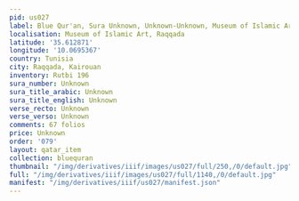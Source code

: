 ```yaml
---
pid: us027
label: Blue Qur'an, Sura Unknown, Unknown-Unknown, Museum of Islamic Art, Raqqada
localisation: Museum of Islamic Art, Raqqada
latitude: '35.612871'
longitude: '10.0695367'
country: Tunisia
city: Raqqada, Kairouan
inventory: Rutbi 196
sura_number: Unknown
sura_title_arabic: Unknown
sura_title_english: Unknown
verse_recto: Unknown
verse_verso: Unknown
comments: 67 folios
price: Unknown
order: '079'
layout: qatar_item
collection: bluequran
thumbnail: "/img/derivatives/iiif/images/us027/full/250,/0/default.jpg"
full: "/img/derivatives/iiif/images/us027/full/1140,/0/default.jpg"
manifest: "/img/derivatives/iiif/us027/manifest.json"
---
```

